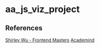 # aa_js_viz_project

## References

[Shirley Wu - Frontend Masters](https://frontendmasters.com/courses/d3/)
[Academind](https://www.youtube.com/playlist?list=PL55RiY5tL51r1NlkJLzVhui1S480gnuNG)